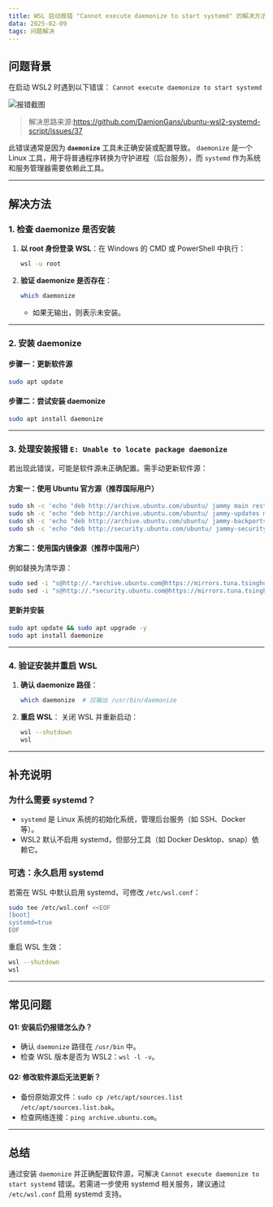 ```yaml
---
title: WSL 启动报错 "Cannot execute daemonize to start systemd" 的解决方法
data: 2025-02-09
tags: 问题解决
---
```

## 问题背景

在启动 WSL2 时遇到以下错误：
`Cannot execute daemonize to start systemd`

![报错截图](https://tk-pichost-1325224430.cos.ap-chengdu.myqcloud.com/blog/17390777698341739077769078.png)

> 解决思路来源:https://github.com/DamionGans/ubuntu-wsl2-systemd-script/issues/37

此错误通常是因为 **`daemonize`** 工具未正确安装或配置导致。
`daemonize` 是一个 Linux 工具，用于将普通程序转换为守护进程（后台服务），而 `systemd` 作为系统和服务管理器需要依赖此工具。

---

## 解决方法

### 1. 检查 daemonize 是否安装

1. **以 root 身份登录 WSL**：在 Windows 的 CMD 或 PowerShell 中执行：

   ```bash
   wsl -u root
   ```
2. **验证 daemonize 是否存在**：

   ```bash
   which daemonize
   ```

   - 如果无输出，则表示未安装。

---

### 2. 安装 daemonize

#### 步骤一：更新软件源

```bash
sudo apt update
```

#### 步骤二：尝试安装 daemonize

```bash
sudo apt install daemonize
```

---

### 3. 处理安装报错 `E: Unable to locate package daemonize`

若出现此错误，可能是软件源未正确配置。需手动更新软件源：

#### 方案一：使用 Ubuntu 官方源（推荐国际用户）

```bash
sudo sh -c 'echo "deb http://archive.ubuntu.com/ubuntu/ jammy main restricted universe multiverse" > /etc/apt/sources.list'
sudo sh -c 'echo "deb http://archive.ubuntu.com/ubuntu/ jammy-updates main restricted universe multiverse" >> /etc/apt/sources.list'
sudo sh -c 'echo "deb http://archive.ubuntu.com/ubuntu/ jammy-backports main restricted universe multiverse" >> /etc/apt/sources.list'
sudo sh -c 'echo "deb http://security.ubuntu.com/ubuntu/ jammy-security main restricted universe multiverse" >> /etc/apt/sources.list'
```

#### 方案二：使用国内镜像源（推荐中国用户）

例如替换为清华源：

```bash
sudo sed -i "s@http://.*archive.ubuntu.com@https://mirrors.tuna.tsinghua.edu.cn@g" /etc/apt/sources.list
sudo sed -i "s@http://.*security.ubuntu.com@https://mirrors.tuna.tsinghua.edu.cn@g" /etc/apt/sources.list
```

#### 更新并安装

```bash
sudo apt update && sudo apt upgrade -y
sudo apt install daemonize
```

---

### 4. 验证安装并重启 WSL

1. **确认 daemonize 路径**：

   ```bash
   which daemonize  # 应输出 /usr/bin/daemonize
   ```
2. **重启 WSL**：
   关闭 WSL 并重新启动：

   ```bash
   wsl --shutdown
   wsl
   ```

---

## 补充说明

### 为什么需要 systemd？

- `systemd` 是 Linux 系统的初始化系统，管理后台服务（如 SSH、Docker 等）。
- WSL2 默认不启用 systemd，但部分工具（如 Docker Desktop、snap）依赖它。

### 可选：永久启用 systemd

若需在 WSL 中默认启用 systemd，可修改 `/etc/wsl.conf`：

```bash
sudo tee /etc/wsl.conf <<EOF
[boot]
systemd=true
EOF
```

重启 WSL 生效：

```bash
wsl --shutdown
wsl
```

---

## 常见问题

#### Q1: 安装后仍报错怎么办？

- 确认 `daemonize` 路径在 `/usr/bin` 中。
- 检查 WSL 版本是否为 WSL2：`wsl -l -v`。

#### Q2: 修改软件源后无法更新？

- 备份原始源文件：`sudo cp /etc/apt/sources.list /etc/apt/sources.list.bak`。
- 检查网络连接：`ping archive.ubuntu.com`。

---

## 总结

通过安装 `daemonize` 并正确配置软件源，可解决 `Cannot execute daemonize to start systemd` 错误。若需进一步使用 systemd 相关服务，建议通过 `/etc/wsl.conf` 启用 systemd 支持。
